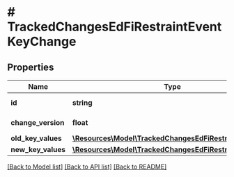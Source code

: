 # # TrackedChangesEdFiRestraintEventKeyChange

## Properties

Name | Type | Description | Notes
------------ | ------------- | ------------- | -------------
**id** | **string** | Resource identifier | [optional]
**change_version** | **float** | Change version | [optional]
**old_key_values** | [**\Resources\Model\TrackedChangesEdFiRestraintEventKey**](TrackedChangesEdFiRestraintEventKey.md) |  | [optional]
**new_key_values** | [**\Resources\Model\TrackedChangesEdFiRestraintEventKey**](TrackedChangesEdFiRestraintEventKey.md) |  | [optional]

[[Back to Model list]](../../README.md#models) [[Back to API list]](../../README.md#endpoints) [[Back to README]](../../README.md)
